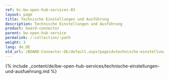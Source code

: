 ```yaml
---
ref: bc-bw-open-hub-services-03
layout: page
title: Technische Einstellungen und Ausführung
description: Technische Einstellungen und Ausführung
product: board-connector
parent: bw-open-hub-service
permalink: /:collection/:path
weight: 3
lang: de_DE
old_url: /BOARD-Connector-DE/default.aspx?pageid=technische-einstellungen-und-ausfuehrung
---
```

{% include _content/de/bw-open-hub-services/technische-einstellungen-und-ausfuehrung.md %}